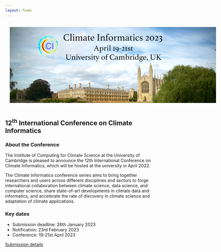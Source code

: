 ```yaml
---
layout: home
---
```

<style>
#logo-container {
    margin: 0 auto;
    width: 70vw;
	padding: 15px;
}

#logo-container img {
    width: 70vw;
}
</style>

<div id='logo-container'><img src="assets/images/splash.png" /></div>

## 12<sup>th</sup> International Conference on Climate Informatics

### About the Conference

The Institute of Computing for Climate Science at the University of Cambridge
is pleased to announce the 12th International Conference on Climate Informatics, which will be hosted at
the university in April 2022.

The Climate Informatics conference series aims to bring together
researchers and users across different disciplines and sectors to
forge international collaboration between climate science, data
science, and computer science, share state-of-art developments in
climate data and informatics, and accelerate the rate of discovery in
climate science and adaptation of climate applications.

### Key dates

- Submission deadline: 26th January 2023
- Notification: 23rd February 2023
- Conference: 19-21st April 2023

[Submission details](https://cambridge-iccs.github.io/climate-informatics-2023/submission)
